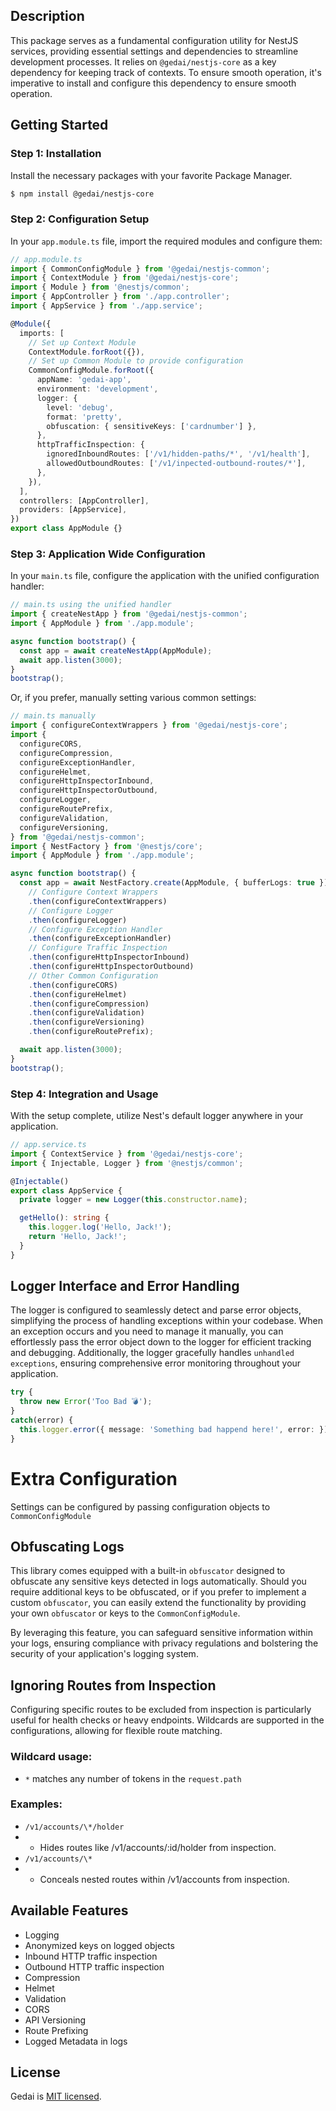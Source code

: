 ## Description

This package serves as a fundamental configuration utility for NestJS services, providing essential settings and dependencies to streamline development processes. It relies on `@gedai/nestjs-core` as a key dependency for keeping track of contexts. To ensure smooth operation, it's imperative to install and configure this dependency to ensure smooth operation.

## Getting Started

### Step 1: Installation

Install the necessary packages with your favorite Package Manager.

```bash
$ npm install @gedai/nestjs-core
```

### Step 2: Configuration Setup

In your `app.module.ts` file, import the required modules and configure them:

```typescript
// app.module.ts
import { CommonConfigModule } from '@gedai/nestjs-common';
import { ContextModule } from '@gedai/nestjs-core';
import { Module } from '@nestjs/common';
import { AppController } from './app.controller';
import { AppService } from './app.service';

@Module({
  imports: [
    // Set up Context Module
    ContextModule.forRoot({}),
    // Set up Common Module to provide configuration
    CommonConfigModule.forRoot({
      appName: 'gedai-app',
      environment: 'development',
      logger: {
        level: 'debug',
        format: 'pretty',
        obfuscation: { sensitiveKeys: ['cardnumber'] },
      },
      httpTrafficInspection: {
        ignoredInboundRoutes: ['/v1/hidden-paths/*', '/v1/health'],
        allowedOutboundRoutes: ['/v1/inpected-outbound-routes/*'],
      },
    }),
  ],
  controllers: [AppController],
  providers: [AppService],
})
export class AppModule {}
```

### Step 3: Application Wide Configuration

In your `main.ts` file, configure the application with the unified configuration handler:

```typescript
// main.ts using the unified handler
import { createNestApp } from '@gedai/nestjs-common';
import { AppModule } from './app.module';

async function bootstrap() {
  const app = await createNestApp(AppModule);
  await app.listen(3000);
}
bootstrap();
```

Or, if you prefer, manually setting various common settings:

```typescript
// main.ts manually
import { configureContextWrappers } from '@gedai/nestjs-core';
import {
  configureCORS,
  configureCompression,
  configureExceptionHandler,
  configureHelmet,
  configureHttpInspectorInbound,
  configureHttpInspectorOutbound,
  configureLogger,
  configureRoutePrefix,
  configureValidation,
  configureVersioning,
} from '@gedai/nestjs-common';
import { NestFactory } from '@nestjs/core';
import { AppModule } from './app.module';

async function bootstrap() {
  const app = await NestFactory.create(AppModule, { bufferLogs: true })
    // Configure Context Wrappers
    .then(configureContextWrappers)
    // Configure Logger
    .then(configureLogger)
    // Configure Exception Handler
    .then(configureExceptionHandler)
    // Configure Traffic Inspection
    .then(configureHttpInspectorInbound)
    .then(configureHttpInspectorOutbound)
    // Other Common Configuration
    .then(configureCORS)
    .then(configureHelmet)
    .then(configureCompression)
    .then(configureValidation)
    .then(configureVersioning)
    .then(configureRoutePrefix);

  await app.listen(3000);
}
bootstrap();
```

### Step 4: Integration and Usage

With the setup complete, utilize Nest's default logger anywhere in your application.

```typescript
// app.service.ts
import { ContextService } from '@gedai/nestjs-core';
import { Injectable, Logger } from '@nestjs/common';

@Injectable()
export class AppService {
  private logger = new Logger(this.constructor.name);

  getHello(): string {
    this.logger.log('Hello, Jack!');
    return 'Hello, Jack!';
  }
}
```

## Logger Interface and Error Handling

The logger is configured to seamlessly detect and parse error objects, simplifying the process of handling exceptions within your codebase. When an exception occurs and you need to manage it manually, you can effortlessly pass the error object down to the logger for efficient tracking and debugging. Additionally, the logger gracefully handles `unhandled exceptions`, ensuring comprehensive error monitoring throughout your application.

```typescript
try {
  throw new Error('Too Bad 💣');
}
catch(error) {
  this.logger.error({ message: 'Something bad happend here!', error: });
}
```

# Extra Configuration

Settings can be configured by passing configuration objects to `CommonConfigModule`

## Obfuscating Logs

This library comes equipped with a built-in `obfuscator` designed to obfuscate any sensitive keys detected in logs automatically. Should you require additional keys to be obfuscated, or if you prefer to implement a custom `obfuscator`, you can easily extend the functionality by providing your own `obfuscator` or keys to the `CommonConfigModule`.

By leveraging this feature, you can safeguard sensitive information within your logs, ensuring compliance with privacy regulations and bolstering the security of your application's logging system.

## Ignoring Routes from Inspection

Configuring specific routes to be excluded from inspection is particularly useful for health checks or heavy endpoints. Wildcards are supported in the configurations, allowing for flexible route matching.

### Wildcard usage:

- `*` matches any number of tokens in the `request.path`

### Examples:

- `/v1/accounts/\*/holder`
- - Hides routes like /v1/accounts/:id/holder from inspection.
- `/v1/accounts/\*`
- - Conceals nested routes within /v1/accounts from inspection.

## Available Features

- Logging
- Anonymized keys on logged objects
- Inbound HTTP traffic inspection
- Outbound HTTP traffic inspection
- Compression
- Helmet
- Validation
- CORS
- API Versioning
- Route Prefixing
- Logged Metadata in logs

## License

Gedai is [MIT licensed](LICENSE).
